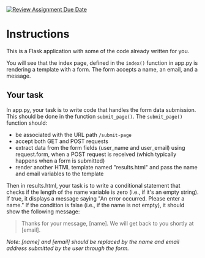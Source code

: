 [![Review Assignment Due Date](https://classroom.github.com/assets/deadline-readme-button-24ddc0f5d75046c5622901739e7c5dd533143b0c8e959d652212380cedb1ea36.svg)](https://classroom.github.com/a/ZrrEoIPP)
# Instructions

This is a Flask application with some of the code already written for you.

You will see that the index page, defined in the `index()` function in app.py
is rendering a template with a form. The form accepts a name, an email, and a
message. 

## Your task

In app.py, your task is to write code that handles the form data submission. This should be
done in the function `submit_page()`. The `submit_page()` function should:
* be associated with the URL path `/submit-page`
* accept both GET and POST requests
* extract data from the form fields (user_name and user_email) using request.form, when a POST request is received (which typically happens when a form is submitted)
* render another HTML template named "results.html" and pass the name and email variables to the template

Then in results.html, your task is to write a conditional statement that checks if the length of the name variable is zero (i.e., if it's an empty string). If true, it displays a message saying "An error occurred. Please enter a name."
If the condition is false (i.e., if the name is not empty), it should show the following message:

> Thanks for your message, [name]. We will get back to you shortly at [email].

_Note: [name] and [email] should be replaced by the name and email address submitted by the user through the form._
